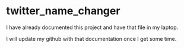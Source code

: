 # twitter_name_changer
I have already documented this project and have that file in my laptop.

I will update my github with that documentation once I get some time.
